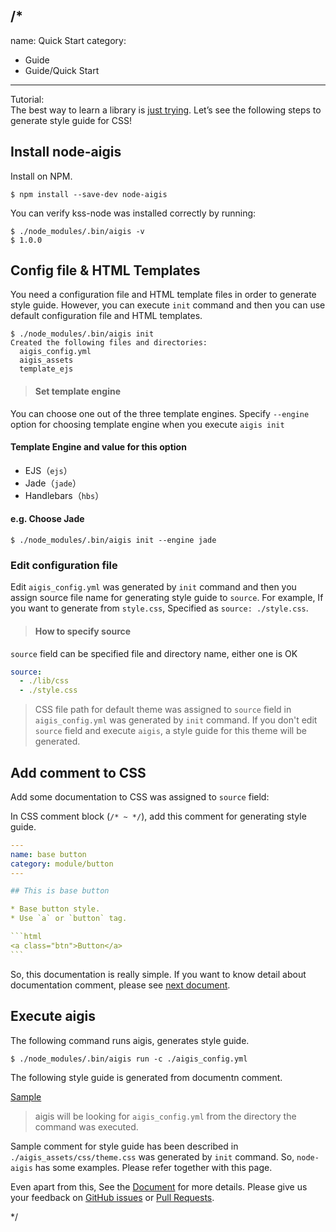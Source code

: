 /*
---
name: Quick Start
category: 
  - Guide
  - Guide/Quick Start
---

Tutorial:  
The best way to learn a library is [just trying](https://github.com/pxgrid/aigis/tree/master/examples). Let’s see the following steps to generate style guide for CSS!

## Install node-aigis

Install on NPM.

```shell
$ npm install --save-dev node-aigis
```

You can verify kss-node was installed correctly by running:

```shell
$ ./node_modules/.bin/aigis -v
$ 1.0.0
```

## Config file & HTML Templates

You need a configuration file and HTML template files in order to generate style guide.
However, you can execute `init` command and then you can use default configuration file and HTML templates.

```shell
$ ./node_modules/.bin/aigis init
Created the following files and directories:
  aigis_config.yml
  aigis_assets
  template_ejs
```


> #### Set template engine
You can choose one out of the three template engines. Specify `--engine` option for choosing template engine when you execute `aigis init`
#### Template Engine and value for this option
* EJS（`ejs`）
* Jade（`jade`）
* Handlebars（`hbs`）
>
#### e.g. Choose Jade
```shell
$ ./node_modules/.bin/aigis init --engine jade
```

### Edit configuration file

Edit `aigis_config.yml` was generated by `init` command and then you assign source file name for generating style guide to `source`.
For example, If you want to generate from `style.css`, Specified as `source: ./style.css`.

> #### How to specify source
`source` field can be specified file and directory name, either one is OK
```yaml
source:
  - ./lib/css
  - ./style.css
```


> CSS file path for default theme was assigned to `source` field in `aigis_config.yml` was generated by `init` command. If you don't edit `source` field and execute `aigis`, a style guide for this theme will be generated.

## Add comment to CSS

Add some documentation to CSS was assigned to `source` field:

In CSS comment block (<code>&#047;&#042; ~ &#042;&#047;</code>), add this comment for generating style guide.

````yaml
---
name: base button
category: module/button
---

## This is base button

* Base button style.
* Use `a` or `button` tag.

```html
<a class="btn">Button</a>
```
````

So, this documentation is really simple. If you want to know detail about documentation comment, please see [next document](https://pxgrid.github.io/aigis/docs/en/category/Documentation/Comment-Syntax/).


## Execute aigis

The following command runs aigis, generates style guide.

```shell
$ ./node_modules/.bin/aigis run -c ./aigis_config.yml
```

The following style guide is generated from documentn comment.

<a href="https://pxgrid.github.io/aigis/sample/category/module/button/index.html" target="_blank">Sample</a>

> aigis will be looking for `aigis_config.yml` from the directory the command was executed.

Sample comment for style guide has been described in `./aigis_assets/css/theme.css` was generated by `init` command.
So, `node-aigis` has some examples. Please refer together with this page.

Even apart from this, See the [Document](https://pxgrid.github.io/aigis/docs/en/category/Documentation/index.html) for more details. Please give us your feedback on [GitHub issues](https://github.com/pxgrid/aigis/issues) or [Pull Requests](https://github.com/pxgrid/aigis/pulls).

*/
